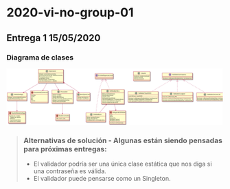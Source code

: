 # 2020-vi-no-group-01

## Entrega 1 15/05/2020

### Diagrama de clases

<img src="TPAEntrega1DC.png">


> ### Alternativas de solución - Algunas están siendo pensadas para próximas entregas: 
> - El validador podría ser una única clase estática que nos diga si una contraseña es válida.
> - El validador puede pensarse como un Singleton.
